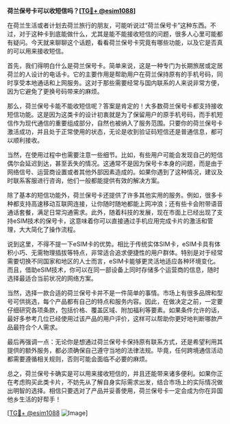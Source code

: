 **荷兰保号卡可以收短信吗？[[TG💪+ @esim1088](https://t.me/s/esim1088)]**

在荷兰生活或者计划去荷兰旅行的朋友，可能听说过“荷兰保号卡”这种东西。不过，对于这种卡到底能做什么，尤其是能不能接收短信的问题，很多人心里可能都有疑问。今天就来聊聊这个话题，看看荷兰保号卡究竟有哪些功能，以及它是否真的可以用来接收短信。

首先，我们得明白什么是荷兰保号卡。简单来说，这是一种专门为长期旅居或定居荷兰的人设计的电话卡。它的主要作用是帮助用户在荷兰保持原有的手机号码，同时享受本地通话和上网服务。这对于那些需要经常与国内联系的人来说非常方便，因为它避免了更换号码带来的麻烦。

那么，荷兰保号卡能不能收短信呢？答案是肯定的！大多数荷兰保号卡都支持接收短信功能。这是因为这类卡的设计初衷就是为了保留用户的原手机号码，而手机短信作为现代通信的重要组成部分，自然也被纳入了服务范围。只要你的荷兰保号卡激活成功，并且处于正常使用的状态，无论是收到验证码短信还是普通信息，都可以顺利接收。

当然，在使用过程中也需要注意一些细节。比如，有些用户可能会发现自己的短信偶尔会延迟到达，甚至丢失的情况。这通常不是因为保号卡本身的问题，而是由于网络信号、运营商设置或者其他外部因素造成的。如果你遇到了这种情况，建议及时联系客服进行咨询，他们一般都能提供有效的解决方案。

除了基本的短信功能外，荷兰保号卡还提供了许多其他实用的服务。例如，很多卡种都支持高速移动互联网连接，让你随时随地都能上网冲浪；还有些卡会附带语音通话套餐，满足日常沟通需求。此外，随着科技的发展，现在市面上已经出现了支持eSIM技术的保号卡，这意味着你可以直接通过手机应用完成卡片的激活和管理，大大简化了操作流程。

说到这里，不得不提一下eSIM卡的优势。相比于传统实体SIM卡，eSIM卡具有体积小巧、无需物理插拔等特点，非常适合追求便捷性的用户群体。特别是对于经常需要切换不同国家和地区的人士而言，eSIM卡能够更灵活地适应各种环境变化。而且，借助eSIM技术，你可以在同一部设备上同时存储多个运营商的信息，随时选择最适合当前状况的网络方案。

当然，选择一款合适的荷兰保号卡并不是一件简单的事情。市场上有很多品牌和型号可供挑选，每个产品都有自己的特点和服务内容。因此，在做决定之前，一定要仔细研究各项条款，包括价格、覆盖区域、附加福利等要素。如果条件允许的话，最好多参考几位已经使用过该产品的用户评价，这样可以帮助你更好地判断哪款产品最符合个人需求。

最后再强调一点：无论你是想通过荷兰保号卡保持原有联系方式，还是希望利用其提供的额外服务，都必须确保自己遵守当地的法律法规。毕竟，任何跨境通信活动都需要遵循相关规则，否则可能会面临不必要的麻烦。

总之，荷兰保号卡确实是可以用来接收短信的，并且还能带来诸多便利。如果你正在考虑购买此类卡片，不妨先从了解自身实际需求出发，结合市场上的实际情况做出明智的选择。相信只要选对了产品并妥善使用，荷兰保号卡一定会成为你在异国他乡生活的好帮手！

[[TG💪+ @esim1088](https://t.me/s/esim1088) ![Image](https://i.postimg.cc/4NQfJmqS/Snipaste-2025-05-13-00-14-12.png)]